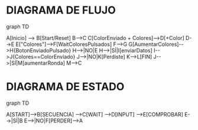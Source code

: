 # DIAGRAMA DE FLUJO
graph TD

A[Inicio] --> B[Start/Reset]
B-->C
C[ColorEnviado + Colores]-->D[+Color]
D-->E
E["Colores"]-->F[WaitColoresPulsados]
F-->G
G[AumentarColores]-->H{BotonEnviadoPulsado}
H-->|NO|E
H-->|SÍ|I[enviarDatos]
I-->J{Colores==ColorEnviado}
J-->|NO|K[Perdiste]
K-->L[FIN]
J-->|SÍ|M[aumentarRonda]
M-->C

# DIAGRAMA DE ESTADO
graph TD

A[START]-->B[SECUENCIA]
-->C[WAIT]
-->D[INPUT]
-->E[COMPROBAR]
E-->|SÍ|B
E-->|NO|F[PERDER]-->A

